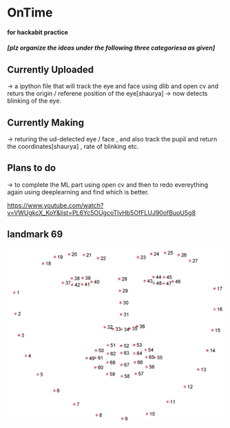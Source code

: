 # OnTime
#### for hackabit practice
##### [plz organize the ideas under the following three categoriesa as given]


## Currently Uploaded
->  a ipython file that will track the eye and face using dlib and open cv and returs the origin / referene position of the eye[shaurya]
-> now detects blinking of the eye.

## Currently Making
->  returing the ud-detected eye / face , and also track the pupil and return the coordinates[shaurya] , 
rate of blinking etc.

## Plans to do
-> to complete the ML part using open cv and then to redo evereything again using deeplearning and find which is better.

https://www.youtube.com/watch?v=VWUgkcX_KoY&list=PL6Yc5OUgcoTlvHb5OfFLUJ90ofBuoU5g8


## landmark 69
![landmarks](facial_landmarks_68markup.jpg)

